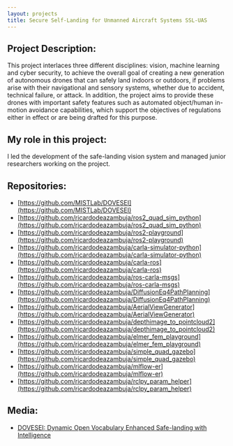 ```yaml
---
layout: projects
title: Secure Self-Landing for Unmanned Aircraft Systems SSL-UAS
---
```

## Project Description:
This project interlaces three different disciplines: vision, machine learning and cyber security, to achieve the overall goal of creating a new generation of autonomous drones that can safely land indoors or outdoors, if problems arise with their navigational and sensory systems, whether due to accident, technical failure, or attack. In addition, the project aims to provide these drones with important safety features such as automated object/human in-motion avoidance capabilities, which support the objectives of regulations either in effect or are being drafted for this purpose.

## My role in this project:
I led the development of the safe-landing vision system and managed junior researchers working on the project.

## Repositories:
- [https://github.com/MISTLab/DOVESEI](https://github.com/MISTLab/DOVESEI)
- [https://github.com/ricardodeazambuja/ros2_quad_sim_python](https://github.com/ricardodeazambuja/ros2_quad_sim_python)
- [https://github.com/ricardodeazambuja/ros2-playground](https://github.com/ricardodeazambuja/ros2-playground)
- [https://github.com/ricardodeazambuja/carla-simulator-python](https://github.com/ricardodeazambuja/carla-simulator-python)
- [https://github.com/ricardodeazambuja/carla-ros](https://github.com/ricardodeazambuja/carla-ros)
- [https://github.com/ricardodeazambuja/ros-carla-msgs](https://github.com/ricardodeazambuja/ros-carla-msgs)
- [https://github.com/ricardodeazambuja/DiffusionEq4PathPlanning](https://github.com/ricardodeazambuja/DiffusionEq4PathPlanning)
- [https://github.com/ricardodeazambuja/AerialViewGenerator](https://github.com/ricardodeazambuja/AerialViewGenerator)
- [https://github.com/ricardodeazambuja/depthimage_to_pointcloud2](https://github.com/ricardodeazambuja/depthimage_to_pointcloud2)
- [https://github.com/ricardodeazambuja/elmer_fem_playground](https://github.com/ricardodeazambuja/elmer_fem_playground)
- [https://github.com/ricardodeazambuja/simple_quad_gazebo](https://github.com/ricardodeazambuja/simple_quad_gazebo)
- [https://github.com/ricardodeazambuja/mlflow-er](https://github.com/ricardodeazambuja/mlflow-er)
- [https://github.com/ricardodeazambuja/rclpy_param_helper](https://github.com/ricardodeazambuja/rclpy_param_helper)

## Media:
- [DOVESEI: Dynamic Open Vocabulary Enhanced Safe-landing with Intelligence](https://arxiv.org/abs/2308.11471)